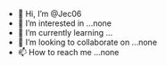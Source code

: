 - 👋 Hi, I’m @Jec06
- 👀 I’m interested in ...none
- 🌱 I’m currently learning ...
- 💞️ I’m looking to collaborate on ...none
- 📫 How to reach me ...none

<!---
Jec06/Jec06 is a ✨ special ✨ repository because its `README.md` (this file) appears on your GitHub profile.
You can click the Preview link to take a look at your changes.
--->
